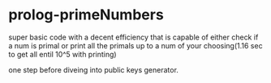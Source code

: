 # prolog-primeNumbers
super basic code with a decent efficiency that is capable of either check if a num is primal or print all the primals up to a num of your choosing(1.16 sec to get all entil 10^5 with printing)    

one step before diveing into public keys generator. 
